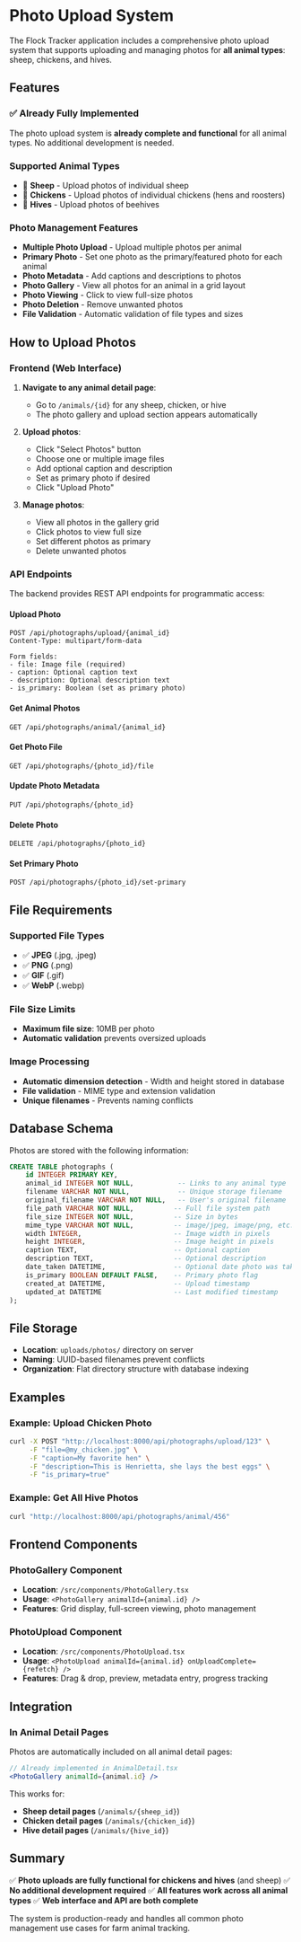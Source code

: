 # Photo Upload System

The Flock Tracker application includes a comprehensive photo upload system that supports uploading and managing photos for **all animal types**: sheep, chickens, and hives.

## Features

### ✅ **Already Fully Implemented**

The photo upload system is **already complete and functional** for all animal types. No additional development is needed.

### **Supported Animal Types**
- 🐑 **Sheep** - Upload photos of individual sheep
- 🐔 **Chickens** - Upload photos of individual chickens (hens and roosters)
- 🍯 **Hives** - Upload photos of beehives

### **Photo Management Features**
- **Multiple Photo Upload** - Upload multiple photos per animal
- **Primary Photo** - Set one photo as the primary/featured photo for each animal
- **Photo Metadata** - Add captions and descriptions to photos
- **Photo Gallery** - View all photos for an animal in a grid layout
- **Photo Viewing** - Click to view full-size photos
- **Photo Deletion** - Remove unwanted photos
- **File Validation** - Automatic validation of file types and sizes

## How to Upload Photos

### **Frontend (Web Interface)**

1. **Navigate to any animal detail page**:
   - Go to `/animals/{id}` for any sheep, chicken, or hive
   - The photo gallery and upload section appears automatically

2. **Upload photos**:
   - Click "Select Photos" button
   - Choose one or multiple image files
   - Add optional caption and description
   - Set as primary photo if desired
   - Click "Upload Photo"

3. **Manage photos**:
   - View all photos in the gallery grid
   - Click photos to view full size
   - Set different photos as primary
   - Delete unwanted photos

### **API Endpoints**

The backend provides REST API endpoints for programmatic access:

#### Upload Photo
```
POST /api/photographs/upload/{animal_id}
Content-Type: multipart/form-data

Form fields:
- file: Image file (required)
- caption: Optional caption text
- description: Optional description text
- is_primary: Boolean (set as primary photo)
```

#### Get Animal Photos
```
GET /api/photographs/animal/{animal_id}
```

#### Get Photo File
```
GET /api/photographs/{photo_id}/file
```

#### Update Photo Metadata
```
PUT /api/photographs/{photo_id}
```

#### Delete Photo
```
DELETE /api/photographs/{photo_id}
```

#### Set Primary Photo
```
POST /api/photographs/{photo_id}/set-primary
```

## File Requirements

### **Supported File Types**
- ✅ **JPEG** (.jpg, .jpeg)
- ✅ **PNG** (.png)
- ✅ **GIF** (.gif)
- ✅ **WebP** (.webp)

### **File Size Limits**
- **Maximum file size**: 10MB per photo
- **Automatic validation** prevents oversized uploads

### **Image Processing**
- **Automatic dimension detection** - Width and height stored in database
- **File validation** - MIME type and extension validation
- **Unique filenames** - Prevents naming conflicts

## Database Schema

Photos are stored with the following information:

```sql
CREATE TABLE photographs (
    id INTEGER PRIMARY KEY,
    animal_id INTEGER NOT NULL,           -- Links to any animal type
    filename VARCHAR NOT NULL,            -- Unique storage filename
    original_filename VARCHAR NOT NULL,   -- User's original filename
    file_path VARCHAR NOT NULL,          -- Full file system path
    file_size INTEGER NOT NULL,          -- Size in bytes
    mime_type VARCHAR NOT NULL,          -- image/jpeg, image/png, etc.
    width INTEGER,                       -- Image width in pixels
    height INTEGER,                      -- Image height in pixels
    caption TEXT,                        -- Optional caption
    description TEXT,                    -- Optional description
    date_taken DATETIME,                 -- Optional date photo was taken
    is_primary BOOLEAN DEFAULT FALSE,    -- Primary photo flag
    created_at DATETIME,                 -- Upload timestamp
    updated_at DATETIME                  -- Last modified timestamp
);
```

## File Storage

- **Location**: `uploads/photos/` directory on server
- **Naming**: UUID-based filenames prevent conflicts
- **Organization**: Flat directory structure with database indexing

## Examples

### Example: Upload Chicken Photo
```bash
curl -X POST "http://localhost:8000/api/photographs/upload/123" \
     -F "file=@my_chicken.jpg" \
     -F "caption=My favorite hen" \
     -F "description=This is Henrietta, she lays the best eggs" \
     -F "is_primary=true"
```

### Example: Get All Hive Photos
```bash
curl "http://localhost:8000/api/photographs/animal/456"
```

## Frontend Components

### **PhotoGallery Component**
- **Location**: `/src/components/PhotoGallery.tsx`
- **Usage**: `<PhotoGallery animalId={animal.id} />`
- **Features**: Grid display, full-screen viewing, photo management

### **PhotoUpload Component**
- **Location**: `/src/components/PhotoUpload.tsx`
- **Usage**: `<PhotoUpload animalId={animal.id} onUploadComplete={refetch} />`
- **Features**: Drag & drop, preview, metadata entry, progress tracking

## Integration

### **In Animal Detail Pages**
Photos are automatically included on all animal detail pages:

```jsx
// Already implemented in AnimalDetail.tsx
<PhotoGallery animalId={animal.id} />
```

This works for:
- **Sheep detail pages** (`/animals/{sheep_id}`)
- **Chicken detail pages** (`/animals/{chicken_id}`)
- **Hive detail pages** (`/animals/{hive_id}`)

## Summary

✅ **Photo uploads are fully functional for chickens and hives** (and sheep)
✅ **No additional development required**
✅ **All features work across all animal types**
✅ **Web interface and API are both complete**

The system is production-ready and handles all common photo management use cases for farm animal tracking.